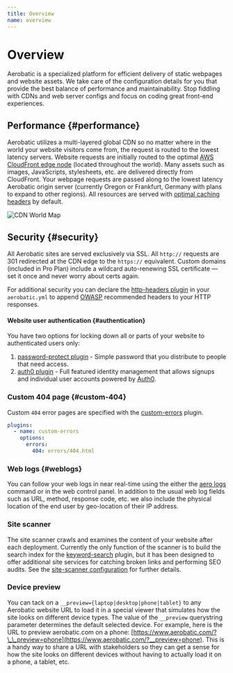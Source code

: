 ```yaml
---
title: Overview
name: overview
---
```


# Overview

Aerobatic is a specialized platform for efficient delivery of static webpages and website assets. We take care of the configuration details for you that provide the best balance of performance and maintainability. Stop fiddling with CDNs and web server configs and focus on coding great front-end experiences.

## Performance {#performance}

Aerobatic utilizes a multi-layered global CDN so no matter where in the world your website visitors come from, the request is routed to the lowest latency servers. Website requests are initially routed to the optimal [AWS CloudFront edge node](https://aws.amazon.com/cloudfront/details/) (located throughout the world). Many assets such as images, JavaScripts, stylesheets, etc. are delivered directly from CloudFront. Your webpage requests are passed along to the lowest latency Aerobatic origin server (currently Oregon or Frankfurt, Germany with plans to expand to other regions). All resources are served with [optimal caching headers](/docs/static-serving#cache-headers) by default.

![CDN World Map](https://www.aerobatic.com/media/docs/cdn-world-map.png)

## Security {#security}

All Aerobatic sites are served exclusively via SSL. All `http://` requests are 301 redirected at the CDN edge to the `https://` equivalent. Custom domains (included in Pro Plan) include a wildcard auto-renewing SSL certificate &mdash; set it once and never worry about certs again.

For additional security you can declare the [http-headers plugin](/docs/plugins/http-headers/#security-headers) in your `aerobatic.yml` to append [OWASP](https://www.owasp.org/index.php/Main_Page) recommended headers to your HTTP responses.

#### Website user authentication {#authentication}

You have two options for locking down all or parts of your website to authenticated users only:

1.  [password-protect plugin](/docs/plugins/password-protect) - Simple password that you distribute to people that need access.
2.  [auth0 plugin](/docs/plugins/auth0) - Full featured identity management that allows signups and individual user accounts powered by [Auth0](https://auth0.com).

### Custom 404 page {#custom-404}

Custom `404` error pages are specified with the [custom-errors](/docs/plugins/custom-errors/) plugin.

```yaml
plugins:
  - name: custom-errors
    options:
      errors:
        404: errors/404.html
```

### Web logs {#weblogs}

You can follow your web logs in near real-time using the either the [aero logs](/docs/cli/#logs) command or in the web control panel. In addition to the usual web log fields such as URL, method, response code, etc. we also include the physical location of the end user by geo-location of their IP address.

### Site scanner

The site scanner crawls and examines the content of your website after each deployment. Currently the only function of the scanner is to build the search index for the [keyword-search](/docs/plugins/keyword-search) plugin, but it has been designed to offer additional site services for catching broken links and performing SEO audits. See the [site-scanner configuration](/docs/configuration/#site-scanner) for further details.

### Device preview

You can tack on a `__preview={laptop|desktop|phone|tablet}` to any Aerobatic website URL to load it in a special viewer that simulates how the site looks on different device types. The value of the `__preview` querystring parameter determines the default selected device. For example, here is the URL to preview aerobatic.com on a phone: [https://www.aerobatic.com/?\_\_preview=phone](https://www.aerobatic.com/?__preview=phone). This is a handy way to share a URL with stakeholders so they can get a sense for how the site looks on different devices without having to actually load it on a phone, a tablet, etc.
